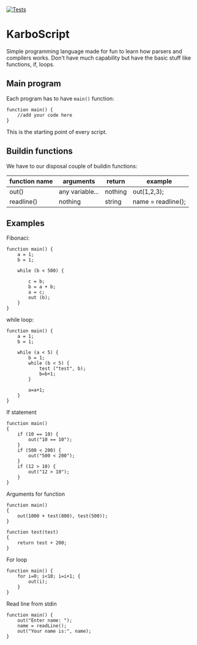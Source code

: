 [![Tests](https://github.com/karboosx/karboscript/actions/workflows/tests.yml/badge.svg?branch=master)](https://github.com/karboosx/karboscript/actions/workflows/tests.yml)

# KarboScript

Simple programming language made for fun to learn how parsers and compilers works. Don't have much capability but have the basic stuff like functions, if, loops.

## Main program

Each program has to have `main()` function:
```
function main() {
    //add your code here
}
```

This is the starting point of every script.


## Buildin functions

We have to our disposal couple of buildin functions:

| function name | arguments | return | example |
|---------------|-----------|--------|---------|
| out() | any variable... | nothing | out(1,2,3); |
| readline() | nothing | string | name = readline(); |

## Examples

Fibonaci:
```
function main() {
    a = 1;
    b = 1;

    while (b < 500) {

        c = b;
        b = a + b;
        a = c;
        out (b);
    }
}
```

while loop:
```
function main() {
    a = 1;
    b = 1;

    while (a < 5) {
        b = 1;
        while (b < 5) {
            test ("test", b);
            b=b+1;
        }

        a=a+1;
    }
}

```

If statement
```
function main()
{
    if (10 == 10) {
        out("10 == 10");
    }
    if (500 < 200) {
        out("500 < 200");
    }
    if (12 > 10) {
        out("12 > 10");
    }
}
```

Arguments for function
```
function main()
{
    out(1000 + test(800), test(500));
}

function test(test)
{
    return test + 200;
}
```

For loop
```
function main() {
    for i=0; i<10; i=i+1; {
        out(i);
    }
}
```

Read line from stdin
```
function main() {
    out("Enter name: ");
    name = readLine();
    out("Your name is:", name);
}
```
